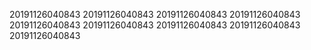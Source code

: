 20191126040843
20191126040843
20191126040843
20191126040843
20191126040843
20191126040843
20191126040843
20191126040843
20191126040843
